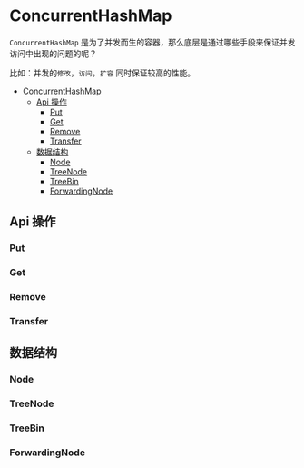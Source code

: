 # ConcurrentHashMap

`ConcurrentHashMap` 是为了并发而生的容器，那么底层是通过哪些手段来保证并发访问中出现的问题的呢？

比如：并发的`修改`，`访问`，`扩容` 同时保证较高的性能。

- [ConcurrentHashMap](#concurrenthashmap)
  - [Api 操作](#api-%e6%93%8d%e4%bd%9c)
    - [Put](#put)
    - [Get](#get)
    - [Remove](#remove)
    - [Transfer](#transfer)
  - [数据结构](#%e6%95%b0%e6%8d%ae%e7%bb%93%e6%9e%84)
    - [Node](#node)
    - [TreeNode](#treenode)
    - [TreeBin](#treebin)
    - [ForwardingNode](#forwardingnode)

## Api 操作

### Put

### Get

### Remove

### Transfer

## 数据结构

### Node

### TreeNode

### TreeBin

### ForwardingNode
